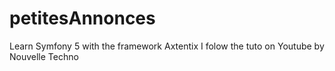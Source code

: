 # petitesAnnonces

Learn Symfony 5 with the framework Axtentix
I folow the tuto on Youtube by Nouvelle Techno
